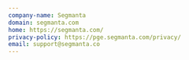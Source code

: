 ```yaml
---
company-name: Segmanta
domain: segmanta.com
home: https://segmanta.com/
privacy-policy: https://pge.segmanta.com/privacy/
email: support@segmanta.co
---
```




